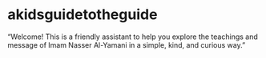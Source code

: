 # akidsguidetotheguide
“Welcome! This is a friendly assistant to help you explore the teachings and message of Imam Nasser Al-Yamani in a simple, kind, and curious way.”
